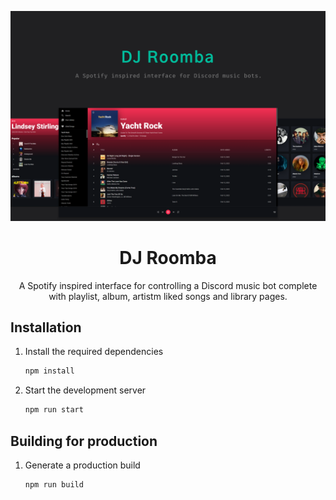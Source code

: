 ![icon](images/banner.png)

<h1 align="center">
  DJ Roomba
</h1>
<p align="center">
 A Spotify inspired interface for controlling a Discord music bot complete with playlist, album, artistm liked songs and library pages.
</p>

## Installation

1. Install the required dependencies

   ```sh
   npm install
   ```

2. Start the development server

   ```sh
   npm run start
   ```

## Building for production

1. Generate a production build

   ```sh
   npm run build
   ```
